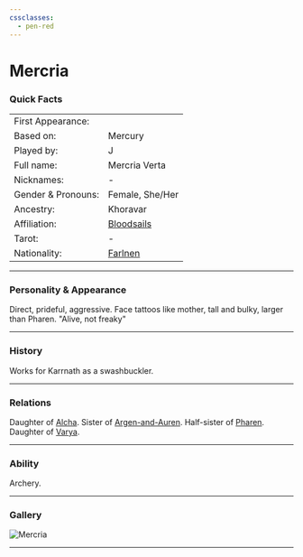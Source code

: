 ```yaml
---
cssclasses:
  - pen-red
---
```

# Mercria
### Quick Facts

|                    |                                                |
| ------------------ | ---------------------------------------------- |
| First Appearance:  |                                                |
| Based on:          | Mercury                                        |
| Played by:         | J                                              |
| Full name:         | Mercria Verta                                  |
| Nicknames:         | -                                              |
| Gender & Pronouns: | Female, She/Her                                |
| Ancestry:          | Khoravar                                       |
| Affiliation:       | [Bloodsails](../../-Groups/Bloodsails.md)      |
| Tarot:             | -                                              |
| Nationality:       | [Farlnen](../../-Locations--Planes/Farlnen.md) |
***
### Personality & Appearance
Direct, prideful, aggressive. Face tattoos like mother, tall and bulky, larger than Pharen.
"Alive, not freaky"

***
### History
Works for Karrnath as a swashbuckler.

***
### Relations
Daughter of [Alcha](Alcha.md).
Sister of [Argen-and-Auren](Argen-and-Auren.md).
Half-sister of [Pharen](../Pharen.md).
Daughter of [Varya](Varya.md).


***
### Ability
Archery.

***
### Gallery

![Mercria](../../../../../../99%20-%20META/attachments/Mercria.png)

***
